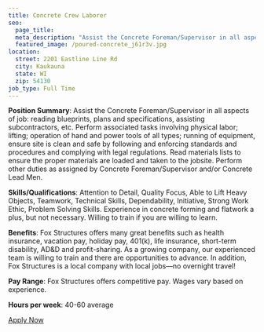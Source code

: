 ```yaml
---
title: Concrete Crew Laborer
seo:
  page_title:
  meta_description: "Assist the Concrete Foreman/Supervisor in all aspects of job: reading blueprints, plans and specifications, assisting subcontractors, etc."
  featured_image: /poured-concrete_j61r3v.jpg
location: 
  street: 2201 Eastline Line Rd
  city: Kaukauna
  state: WI
  zip: 54130
job_type: Full Time
---
```


**Position Summary**: Assist the Concrete Foreman/Supervisor in all aspects of job: reading blueprints, plans and specifications, assisting subcontractors, etc. Perform associated tasks involving physical labor; lifting; operation of hand and power tools of all types; running of equipment, ensure site is clean and safe by following and enforcing standards and procedures and complying with legal regulations. Read materials lists to ensure the proper materials are loaded and taken to the jobsite. Perform other duties as assigned by Concrete Foreman/Supervisor and/or Concrete Lead Men.

**Skills/Qualifications**: Attention to Detail, Quality Focus, Able to Lift Heavy Objects, Teamwork, Technical Skills, Dependability, Initiative, Strong Work Ethic, Problem Solving Skills. Experience in concrete forming and flatwork a plus, but not necessary. Willing to train if you are willing to learn.

**Benefits**: Fox Structures offers many great benefits such as health insurance, vacation pay, holiday pay, 401(k), life insurance, short-term disability, AD&D and profit-sharing. As a growing company, our experienced team is willing to train and there are opportunities to advance. In addition, Fox Structures is a local company with local jobs—no overnight travel!

**Pay Range**: Fox Structures offers competitive pay. Wages vary based on experience.

**Hours per week**: 40-60 average

<a class="btn btn--secondary" href="/apply/">Apply Now</a>